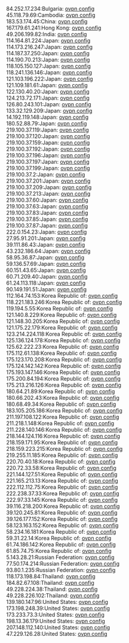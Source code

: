 84.252.17.234:Bulgaria: [ovpn config](vpn/84_252_17_234.ovpn)  
45.118.79.69:Cambodia: [ovpn config](vpn/45_118_79_69.ovpn)  
183.53.174.45:China: [ovpn config](vpn/183_53_174_45.ovpn)  
167.179.61.241:Hong Kong: [ovpn config](vpn/167_179_61_241.ovpn)  
49.206.199.82:India: [ovpn config](vpn/49_206_199_82.ovpn)  
114.164.81.224:Japan: [ovpn config](vpn/114_164_81_224.ovpn)  
114.173.216.247:Japan: [ovpn config](vpn/114_173_216_247.ovpn)  
114.187.37.250:Japan: [ovpn config](vpn/114_187_37_250.ovpn)  
114.190.70.213:Japan: [ovpn config](vpn/114_190_70_213.ovpn)  
118.105.150.127:Japan: [ovpn config](vpn/118_105_150_127.ovpn)  
118.241.136.146:Japan: [ovpn config](vpn/118_241_136_146.ovpn)  
121.103.196.222:Japan: [ovpn config](vpn/121_103_196_222.ovpn)  
121.109.181.61:Japan: [ovpn config](vpn/121_109_181_61.ovpn)  
122.130.40.20:Japan: [ovpn config](vpn/122_130_40_20.ovpn)  
124.213.72.171:Japan: [ovpn config](vpn/124_213_72_171.ovpn)  
126.80.243.101:Japan: [ovpn config](vpn/126_80_243_101.ovpn)  
133.32.129.209:Japan: [ovpn config](vpn/133_32_129_209.ovpn)  
14.192.119.148:Japan: [ovpn config](vpn/14_192_119_148.ovpn)  
180.52.88.79:Japan: [ovpn config](vpn/180_52_88_79.ovpn)  
219.100.37.119:Japan: [ovpn config](vpn/219_100_37_119.ovpn)  
219.100.37.120:Japan: [ovpn config](vpn/219_100_37_120.ovpn)  
219.100.37.159:Japan: [ovpn config](vpn/219_100_37_159.ovpn)  
219.100.37.192:Japan: [ovpn config](vpn/219_100_37_192.ovpn)  
219.100.37.196:Japan: [ovpn config](vpn/219_100_37_196.ovpn)  
219.100.37.197:Japan: [ovpn config](vpn/219_100_37_197.ovpn)  
219.100.37.199:Japan: [ovpn config](vpn/219_100_37_199.ovpn)  
219.100.37.2:Japan: [ovpn config](vpn/219_100_37_2.ovpn)  
219.100.37.201:Japan: [ovpn config](vpn/219_100_37_201.ovpn)  
219.100.37.209:Japan: [ovpn config](vpn/219_100_37_209.ovpn)  
219.100.37.213:Japan: [ovpn config](vpn/219_100_37_213.ovpn)  
219.100.37.60:Japan: [ovpn config](vpn/219_100_37_60.ovpn)  
219.100.37.63:Japan: [ovpn config](vpn/219_100_37_63.ovpn)  
219.100.37.83:Japan: [ovpn config](vpn/219_100_37_83.ovpn)  
219.100.37.85:Japan: [ovpn config](vpn/219_100_37_85.ovpn)  
219.100.37.87:Japan: [ovpn config](vpn/219_100_37_87.ovpn)  
222.0.154.23:Japan: [ovpn config](vpn/222_0_154_23.ovpn)  
27.95.91.201:Japan: [ovpn config](vpn/27_95_91_201.ovpn)  
39.111.86.43:Japan: [ovpn config](vpn/39_111_86_43.ovpn)  
43.232.186.64:Japan: [ovpn config](vpn/43_232_186_64.ovpn)  
58.95.36.87:Japan: [ovpn config](vpn/58_95_36_87.ovpn)  
59.136.57.69:Japan: [ovpn config](vpn/59_136_57_69.ovpn)  
60.151.43.65:Japan: [ovpn config](vpn/60_151_43_65.ovpn)  
60.71.209.40:Japan: [ovpn config](vpn/60_71_209_40.ovpn)  
61.24.113.118:Japan: [ovpn config](vpn/61_24_113_118.ovpn)  
90.149.191.51:Japan: [ovpn config](vpn/90_149_191_51.ovpn)  
112.164.74.153:Korea Republic of: [ovpn config](vpn/112_164_74_153.ovpn)  
118.221.183.246:Korea Republic of: [ovpn config](vpn/118_221_183_246.ovpn)  
119.194.5.55:Korea Republic of: [ovpn config](vpn/119_194_5_55.ovpn)  
121.140.8.229:Korea Republic of: [ovpn config](vpn/121_140_8_229.ovpn)  
121.148.30.205:Korea Republic of: [ovpn config](vpn/121_148_30_205.ovpn)  
121.175.22.179:Korea Republic of: [ovpn config](vpn/121_175_22_179.ovpn)  
123.214.224.118:Korea Republic of: [ovpn config](vpn/123_214_224_118.ovpn)  
125.136.124.178:Korea Republic of: [ovpn config](vpn/125_136_124_178.ovpn)  
125.62.222.23:Korea Republic of: [ovpn config](vpn/125_62_222_23.ovpn)  
175.112.61.138:Korea Republic of: [ovpn config](vpn/175_112_61_138.ovpn)  
175.123.170.208:Korea Republic of: [ovpn config](vpn/175_123_170_208.ovpn)  
175.124.142.142:Korea Republic of: [ovpn config](vpn/175_124_142_142.ovpn)  
175.193.147.146:Korea Republic of: [ovpn config](vpn/175_193_147_146.ovpn)  
175.200.84.194:Korea Republic of: [ovpn config](vpn/175_200_84_194.ovpn)  
175.213.216.126:Korea Republic of: [ovpn config](vpn/175_213_216_126.ovpn)  
180.64.21.89:Korea Republic of: [ovpn config](vpn/180_64_21_89.ovpn)  
180.66.202.43:Korea Republic of: [ovpn config](vpn/180_66_202_43.ovpn)  
180.68.49.34:Korea Republic of: [ovpn config](vpn/180_68_49_34.ovpn)  
183.105.205.186:Korea Republic of: [ovpn config](vpn/183_105_205_186.ovpn)  
211.197.108.122:Korea Republic of: [ovpn config](vpn/211_197_108_122.ovpn)  
211.218.1.148:Korea Republic of: [ovpn config](vpn/211_218_1_148.ovpn)  
211.228.140.146:Korea Republic of: [ovpn config](vpn/211_228_140_146.ovpn)  
218.144.124.116:Korea Republic of: [ovpn config](vpn/218_144_124_116.ovpn)  
218.159.171.95:Korea Republic of: [ovpn config](vpn/218_159_171_95.ovpn)  
218.159.223.215:Korea Republic of: [ovpn config](vpn/218_159_223_215.ovpn)  
219.255.11.185:Korea Republic of: [ovpn config](vpn/219_255_11_185.ovpn)  
220.70.40.18:Korea Republic of: [ovpn config](vpn/220_70_40_18.ovpn)  
220.72.33.58:Korea Republic of: [ovpn config](vpn/220_72_33_58.ovpn)  
221.144.127.51:Korea Republic of: [ovpn config](vpn/221_144_127_51.ovpn)  
221.165.213.13:Korea Republic of: [ovpn config](vpn/221_165_213_13.ovpn)  
222.112.112.75:Korea Republic of: [ovpn config](vpn/222_112_112_75.ovpn)  
222.238.37.33:Korea Republic of: [ovpn config](vpn/222_238_37_33.ovpn)  
222.97.33.145:Korea Republic of: [ovpn config](vpn/222_97_33_145.ovpn)  
39.116.218.200:Korea Republic of: [ovpn config](vpn/39_116_218_200.ovpn)  
39.120.245.81:Korea Republic of: [ovpn config](vpn/39_120_245_81.ovpn)  
39.126.177.152:Korea Republic of: [ovpn config](vpn/39_126_177_152.ovpn)  
58.123.163.152:Korea Republic of: [ovpn config](vpn/58_123_163_152.ovpn)  
58.234.16.181:Korea Republic of: [ovpn config](vpn/58_234_16_181.ovpn)  
59.31.22.14:Korea Republic of: [ovpn config](vpn/59_31_22_14.ovpn)  
61.74.186.142:Korea Republic of: [ovpn config](vpn/61_74_186_142.ovpn)  
61.85.74.75:Korea Republic of: [ovpn config](vpn/61_85_74_75.ovpn)  
5.143.28.21:Russian Federation: [ovpn config](vpn/5_143_28_21.ovpn)  
77.50.174.214:Russian Federation: [ovpn config](vpn/77_50_174_214.ovpn)  
93.80.1.235:Russian Federation: [ovpn config](vpn/93_80_1_235.ovpn)  
118.173.198.84:Thailand: [ovpn config](vpn/118_173_198_84.ovpn)  
184.82.67.108:Thailand: [ovpn config](vpn/184_82_67_108.ovpn)  
49.228.224.38:Thailand: [ovpn config](vpn/49_228_224_38.ovpn)  
49.228.226.102:Thailand: [ovpn config](vpn/49_228_226_102.ovpn)  
139.180.147.96:United States: [ovpn config](vpn/139_180_147_96.ovpn)  
173.198.248.39:United States: [ovpn config](vpn/173_198_248_39.ovpn)  
173.233.73.3:United States: [ovpn config](vpn/173_233_73_3.ovpn)  
198.13.36.179:United States: [ovpn config](vpn/198_13_36_179.ovpn)  
207.148.112.140:United States: [ovpn config](vpn/207_148_112_140.ovpn)  
47.229.126.28:United States: [ovpn config](vpn/47_229_126_28.ovpn)  
